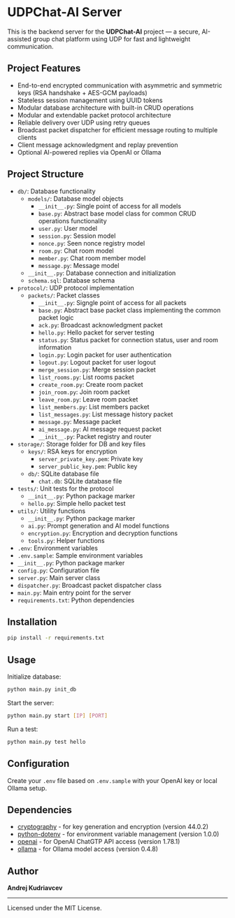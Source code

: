 # UDPChat-AI Server

This is the backend server for the **UDPChat-AI** project — a secure, AI-assisted group chat platform using UDP for fast and lightweight communication.

## Project Features

- End-to-end encrypted communication with asymmetric and symmetric keys (RSA handshake + AES-GCM payloads)
- Stateless session management using UUID tokens
- Modular database architecture with built-in CRUD operations
- Modular and extendable packet protocol architecture
- Reliable delivery over UDP using retry queues
- Broadcast packet dispatcher for efficient message routing to multiple clients
- Client message acknowledgment and replay prevention
- Optional AI-powered replies via OpenAI or Ollama

## Project Structure

- `db/`: Database functionality
    - `models/`: Database model objects
        - `__init__.py`: Single point of access for all models
        - `base.py`: Abstract base model class for common CRUD operations functionality
        - `user.py`: User model
        - `session.py`: Session model
        - `nonce.py`: Seen nonce registry model
        - `room.py`: Chat room model
        - `member.py`: Chat room member model
        - `message.py`: Message model
    - `__init__.py`: Database connection and initialization
    - `schema.sql`: Database schema
- `protocol/`: UDP protocol implementation
    - `packets/`: Packet classes
        - `__init__.py`: Signgle point of access for all packets
        - `base.py`: Abstract base packet class implementing the common packet logic
        - `ack.py`: Broadcast acknowledgment packet
        - `hello.py`: Hello packet for server testing
        - `status.py`: Status packet for connection status, user and room information
        - `login.py`: Login packet for user authentication
        - `logout.py`: Logout packet for user logout
        - `merge_session.py`: Merge session packet
        - `list_rooms.py`: List rooms packet
        - `create_room.py`: Create room packet
        - `join_room.py`: Join room packet
        - `leave_room.py`: Leave room packet
        - `list_members.py`: List members packet
        - `list_messages.py`: List message history packet
        - `message.py`: Message packet
        - `ai_message.py`: AI message request packet
      - `__init__.py`: Packet registry and router
- `storage/`: Storage folder for DB and key files
    - `keys/`: RSA keys for encryption
        - `server_private_key.pem`: Private key
        - `server_public_key.pem`: Public key
    - `db/`: SQLite database file
        - `chat.db`: SQLite database file
- `tests/`: Unit tests for the protocol
    - `__init__.py`: Python package marker
    - `hello.py`: Simple hello packet test
- `utils/`: Utility functions
    - `__init__.py`: Python package marker
    - `ai.py`: Prompt generation and AI model functions
    - `encryption.py`: Encryption and decryption functions
    - `tools.py`: Helper functions
- `.env`: Environment variables
- `.env.sample`: Sample environment variables
- `__init__.py`: Python package marker
- `config.py`: Configuration file
- `server.py`: Main server class
- `dispatcher.py`: Broadcast packet dispatcher class
- `main.py`: Main entry point for the server
- `requirements.txt`: Python dependencies


## Installation

```bash
pip install -r requirements.txt
```

## Usage

Initialize database:

```bash
python main.py init_db
```

Start the server:

```bash
python main.py start [IP] [PORT]
```

Run a test:

```bash
python main.py test hello
```

## Configuration

Create your `.env` file based on `.env.sample` with your OpenAI key or local Ollama setup.

## Dependencies

- [cryptography](https://pypi.org/project/cryptography/) - for key generation and encryption (version 44.0.2)
- [python-dotenv](https://pypi.org/project/python-dotenv/) - for environment variable management (version 1.0.0)
- [openai](https://pypi.org/project/openai/) - for OpenAI ChatGTP API access (version 1.78.1)
- [ollama](https://pypi.org/project/ollama/) - for Ollama model access (version 0.4.8)


## Author

**Andrej Kudriavcev**

---

Licensed under the MIT License.
